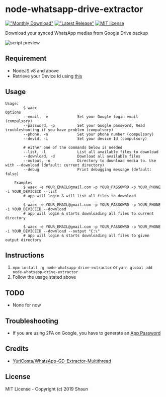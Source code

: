 # node-whatsapp-drive-extractor

[!["Monthly Download"](https://img.shields.io/npm/dm/node-whatsapp-drive-extractor.svg)](https://npmjs.org/package/node-whatsapp-drive-extractor)
[!["Latest Release"](https://img.shields.io/npm/v/node-whatsapp-drive-extractor.svg)](https://github.com/ShaunLWM/node-whatsapp-drive-extractor/releases/latest)
[![MIT license](https://img.shields.io/badge/license-MIT-green.svg)](https://github.com/ShaunLWM/node-whatsapp-drive-extractor/blob/master/LICENSE)

Download your synced WhatsApp medias from Google Drive backup

![script preview](https://i.imgur.com/KTnTeji.png)

## Requirement
- NodeJS v8 and above
- Retrieve your Device Id using [this](https://play.google.com/store/apps/details?id=com.evozi.deviceid)

## Usage
```
Usage:
        $ waex
Options
        --email, -e             Set your Google login email (compulsory)
        --password, -p          Set your Google password, Read troubleshooting if you have problem (compulsory)
        --phone, -n             Set your phone number (compulsory)
        --devid, -i             Set your device Id (compulsory)

        # either one of the commands below is needed
        --list, -l              List all available files to download
        --download, -d          Download all available files
        --output, -o            Directory to download media to. Use with --download (default: current directory)
        --debug                 Print debugging message (default: false)

	Examples
        $ waex -e YOUR_EMAIL@gmail.com -p YOUR_PASSOWRD -p YOUR_PHONE -i YOUR_DEVICEID --list
        # app will login & will list all files to download

        $ waex -e YOUR_EMAIL@gmail.com -p YOUR_PASSOWRD -p YOUR_PHONE -i YOUR_DEVICEID --download
        # app will login & starts downloading all files to current directory

        $ waex -e YOUR_EMAIL@gmail.com -p YOUR_PASSOWRD -p YOUR_PHONE -i YOUR_DEVICEID --download --output "C:\"
        # app will login & starts downloading all files to given output directory
```

## Instructions
1. ```npm install -g node-whatsapp-drive-extractor``` or ```yarn global add node-whatsapp-drive-extractor```
2. Follow the usage stated above

## TODO
- None for now

## Troubleshooting
- If you are using 2FA on Google, you have to generate an [App Password](https://support.google.com/accounts/answer/185833?hl=en)

## Credits
- [YuriCosta/WhatsApp-GD-Extractor-Multithread](https://github.com/YuriCosta/WhatsApp-GD-Extractor-Multithread)

## License
MIT License - Copyright (c) 2019 Shaun